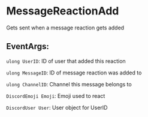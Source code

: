 MessageReactionAdd
==================
Gets sent when a message reaction gets added

## EventArgs:
`ulong UserID`: ID of user that added this reaction

`ulong MessageID`: ID of message reaction was added to

`ulong ChannelID`: Channel this message belongs to

`DiscordEmoji Emoji`: Emoji used to react

`DiscordUser User`: User object for UserID
